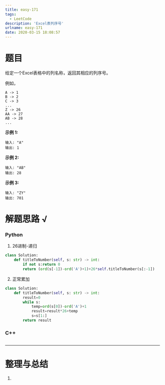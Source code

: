 ```yaml
---
title: easy-171
tags:
  - LeetCode
description: 'Excel表列序号'
urlname: easy-171
date: 2020-03-15 18:08:57
---
```


# 题目

给定一个Excel表格中的列名称，返回其相应的列序号。

例如，

    A -> 1
    B -> 2
    C -> 3
    ...
    Z -> 26
    AA -> 27
    AB -> 28 
    ...
**示例 1:**

```
输入: "A"
输出: 1
```


**示例 2:**

```
输入: "AB"
输出: 28
```


**示例 3:**

```
输入: "ZY"
输出: 701
```



# 解题思路 √

### Python

1. 26进制-递归

```python
class Solution:
    def titleToNumber(self, s: str) -> int:
        if not s:return 0
        return (ord(s[-1])-ord('A')+1)+26*self.titleToNumber(s[:-1])
```

2. 正常累加


```python
class Solution:
    def titleToNumber(self, s: str) -> int:
        result=0
        while s:
            temp=ord(s[0])-ord('A')+1
            result=result*26+temp
            s=s[1:]
        return result
```



### C++

```cpp

```

---



# 整理与总结

1. 

